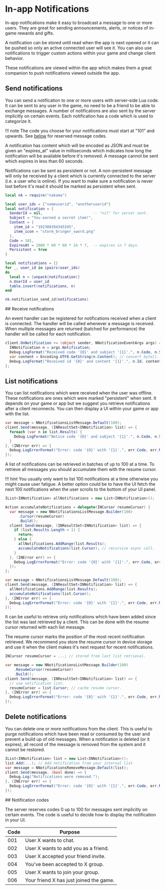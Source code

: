 # In-app Notifications

In-app notifications make it easy to broadcast a message to one or more users. They are great for sending announcements, alerts, or notices of in-game rewards and gifts.

A notification can be stored until read when the app is next opened or it can be pushed so only an active connected user will see it. You can also use notifications to trigger custom actions within your game and change client behavior.

These notifications are viewed within the app which makes them a great companion to push notifications viewed outside the app.

## Send notifications

You can send a notification to one or more users with server-side Lua code. It can be sent to any user in the game, no need to be a friend to be able to exchange messages. A number of notifications are also sent by the server implicitly on certain events. Each notification has a code which is used to categorize it.

!!! note
    The code you choose for your notifications must start at "101" and upwards. See [below](#notification-codes) for reserved message codes.

A notification has content which will be encoded as JSON and must be given an "expires_at" value in milliseconds which indicates how long the notification will be available before it's removed. A message cannot be sent which expires in less than 60 seconds.

Notifications can be sent as persistent or not. A non-persistent message will only be received by a client which is currently connected to the server (i.e. a user who is online). If you want to make sure a notification is never lost before it's read it should be marked as persistent when sent.

```lua
local nk = require("nakama")

local user_ids = {"someuserid", "anotheruserid"}
local notification = {
  SenderId = nil,                       -- "nil" for server sent.
  Subject = "You earned a secret item!",
  Content = {
    item_id = "192308394345345",
    item_icon = "storm_bringer_sword.png"
  },
  Code = 101,
  ExpiresAt = 1000 * 60 * 60 * 24 * 7,  -- expires in 7 days.
  Persistent = true
}

local notifications = {}
for _, user_id in ipairs(user_ids)
do
  local n = {unpack(notification)}
  n.UserId = user_id
  table.insert(notifications, n)
end

nk.notification_send_id(notifications)
```

## Receive notifications

An event handler can be registered for notifications received when a client is connected. The handler will be called whenever a message is received. When multiple messages are returned (batched for performance) the handler will be called for each notification.

```csharp fct_label="Unity"
client.OnNotification += (object sender, NNotificationEventArgs args) => {
  INNotification n = args.Notification;
  Debug.LogFormat("Received code '{0}' and subject '{1}'.", n.Code, n.Subject);
  var content = Encoding.UTF8.GetString(n.Content); // convert byte[].
  Debug.LogFormat("Received id '{0}' and content '{1}'.", n.Id, content);
};
```

## List notifications

You can list notifications which were received when the user was offline. These notifications are ones which were marked "persistent" when sent. It depends on your game or app but we suggest you retrieve notifications after a client reconnects. You can then display a UI within your game or app with the list.

```csharp fct_label="Unity"
var message = NNotificationsListMessage.Default(100);
client.Send(message, (INResultSet<INNotification> list) => {
  foreach (var n in list.Results) {
    Debug.LogFormat("Notice code '{0}' and subject '{1}'.", n.Code, n.Subject);
  }
}, (INError err) => {
  Debug.LogErrorFormat("Error: code '{0}' with '{1}'.", err.Code, err.Message);
});
```

A list of notifications can be retrieved in batches of up to 100 at a time. To retrieve all messages you should accumulate them with the resume cursor.

!!! hint
    You usually only want to list 100 notifications at a time otherwise you might cause user fatigue. A better option could be to have the UI fetch the next 100 notifications when the user scrolls to the bottom of your UI panel.

```csharp fct_label="Unity"
IList<INNotification> allNotifications = new List<INNotification>();

Action accumulateNotifications = delegate(INCursor resumeCursor) {
  var message = new NNotificationsListMessage.Builder(100)
      .Cursor(resumeCursor)
      .Build();
  client.Send(message, (INResultSet<INNotification> list) => {
    if (list.Results.Length < 1) {
      return;
    } else {
      allNotifications.AddRange(list.Results);
      accumulateNotifications(list.Cursor); // recursive async call.
    }
  }, (INError err) => {
    Debug.LogErrorFormat("Error: code '{0}' with '{1}'.", err.Code, err.Message);
  });
};

var message = NNotificationsListMessage.Default(100);
client.Send(message, (INResultSet<INNotification> list) => {
  allNotifications.AddRange(list.Results);
  accumulateNotifications(list.Cursor);
}, (INError err) => {
  Debug.LogErrorFormat("Error: code '{0}' with '{1}'.", err.Code, err.Message);
});
```

It can be useful to retrieve only notifications which have been added since the list was last retrieved by a client. This can be done with the resume cursor returned with each list message.

The resume cursor marks the position of the most recent notification retrieved. We recommend you store the resume cursor in device storage and use it when the client makes it's next request for recent notifications.

```csharp fct_label="Unity"
INCursor resumeCursor = ...; // stored from last list retrieval.

var message = new NNotificationsListMessage.Builder(100)
    .ResumeCursor(resumeCursor)
    .Build();
client.Send(message, (INResultSet<INNotification> list) => {
  // use notification list.
  resumeCursor = list.Cursor; // cache resume cursor.
}, (INError err) => {
  Debug.LogErrorFormat("Error: code '{0}' with '{1}'.", err.Code, err.Message);
});
```

## Delete notifications

You can delete one or more notifications from the client. This is useful to purge notifications which have been read or consumed by the user and prevent a build up of old messages. When a notification is deleted (or it expires), all record of the message is removed from the system and it cannot be restored.

```csharp fct_label="Unity"
IList<INNotification> list = new List<INNotification>();
list.Add(...); // Add notification from your internal list
var message = NNotificationsRemoveMessage.Default(list);
client.Send(message, (bool done) => {
  Debug.Log("Notifications were removed.");
}, (INError err) => {
  Debug.LogErrorFormat("Error: code '{0}' with '{1}'.", err.Code, err.Message);
});
```

## Notification codes

The server reserves codes 0 up to 100 for messages sent implicitly on certain events. The code is useful to decide how to display the notification in your UI.

| Code | Purpose |
| ---- | ------- |
|  001 | User X wants to chat. |
|  002 | User X wants to add you as a friend. |
|  003 | User X accepted your friend invite. |
|  004 | You've been accepted to X group. |
|  005 | User X wants to join your group. |
|  006 | Your friend X has just joined the game. |
